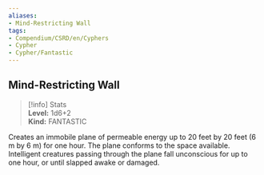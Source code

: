 ```yaml
---
aliases:
- Mind-Restricting Wall
tags:
- Compendium/CSRD/en/Cyphers
- Cypher
- Cypher/Fantastic
---
```


  
## Mind-Restricting Wall  
>[!info] Stats  
> **Level:** 1d6+2  
> **Kind:** FANTASTIC
  
Creates an immobile plane of permeable energy up to 20 feet by 20 feet (6 m by 6 m) for one hour. The plane conforms to the space available. Intelligent creatures passing through the plane fall unconscious for up to one hour, or until slapped awake or damaged.